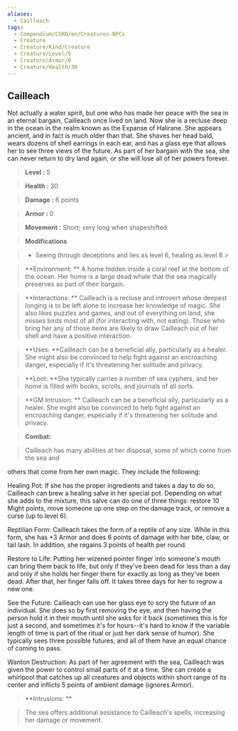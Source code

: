 ```yaml
---
aliases:
  - Cailleach
tags:
  - Compendium/CSRD/en/Creatures-NPCs
  - Creature
  - Creature/Kind/Creature
  - Creature/Level/5
  - Creature/Armor/0
  - Creature/Health/30
---
```

  
    
## Cailleach    
Not actually a water spirit, but one who has made her peace with the sea in an eternal bargain, Cailleach once lived on land. Now she is a recluse deep in the ocean in the realm known as the Expanse of Halirane. She appears ancient, and in fact is much older than that. She shaves her head bald, wears dozens of shell earrings in each ear, and has a glass eye that allows her to see three views of the future. As part of her bargain with the sea, she can never return to dry land again, or she will lose all of her powers forever.    
  
    
> **Level :** 5    
> **Health :** 30    
> **Damage :** 6 points    
> **Armor :** 0    
> **Movement :** Short; very long when shapeshifted    
> **Modifications**    
>- Seeing through deceptions and lies as level 6, healing as level 8 >  
>    
> **Environment: ** A home hidden inside a coral reef at the bottom of the ocean. Her home is a large dead whale that the sea magically preserves as part of their bargain.    
> **Interactions: ** Cailleach is a recluse and introvert whose deepest longing is to be left alone to increase her knowledge of magic. She also likes puzzles and games, and out of everything on land, she misses birds most of all (for interacting with, not eating). Those who bring her any of those items are likely to draw Cailleach out of her shell and have a positive interaction.    
> **Uses: **Cailleach can be a beneficial ally, particularly as a healer. She might also be convinced to help fight against an encroaching danger, especially if it's threatening her solitude and privacy.    
> **Loot: **She typically carries a number of sea cyphers, and her home is filled with books, scrolls, and journals of all sorts.    
> **GM Intrusion: ** Cailleach can be a beneficial ally, particularly as a healer. She might also be convinced to help fight against an encroaching danger, especially if it's threatening her solitude and privacy.    
  
> **Combat:**   
> Cailleach has many abilities at her disposal, some of which come from the sea and  
others that come from her own magic. They include the following:  
Healing Pot: If she has the proper ingredients and takes a day to do so, Cailleach can brew a healing salve in her special pot. Depending on what she adds to the mixture, this salve can do one of three things: restore 10 Might points, move someone up one step on the damage track, or remove a curse (up to level 6).  
Reptilian Form: Cailleach takes the form of a reptile of any size. While in this form, she has +3 Armor and does 6 points of damage with her bite, claw, or tail lash. In addition, she regains 3 points of health per round.  
Restore to Life: Putting her wizened pointer finger into someone's mouth can bring them back to life, but only if they've been dead for less than a day and only if she holds her finger there for exactly as long as they've been dead. After that, her finger falls off. It takes three days for her to regrow a new one.  
See the Future: Cailleach can use her glass eye to scry the future of an individual. She does so by first removing the eye, and then having the person hold it in their mouth until she asks for it back (sometimes this is for just a second, and sometimes it's for hours--it's hard to know if the variable length of time is part of the ritual or just her dark sense of humor). She typically sees three possible futures, and all of them have an equal chance of coming to pass.  
Wanton Destruction: As part of her agreement with the sea, Cailleach was given the power to control small parts of it at a time. She can create a whirlpool that catches up all creatures and objects within short range of its center and inflicts 5 points of ambient damage (ignores Armor).    
    
  
> **Intrusions: **   
> The sea offers additional assistance to Cailleach's spells, increasing her damage or movement.    

